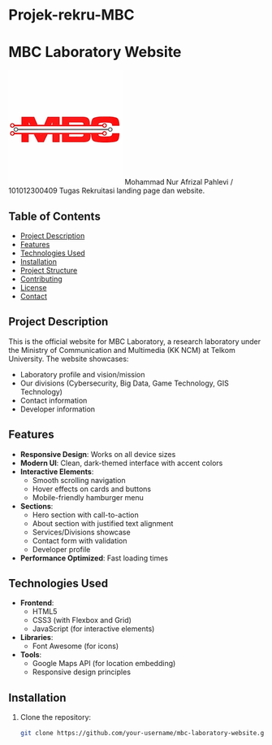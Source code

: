 # Projek-rekru-MBC

# MBC Laboratory Website

![MBC Laboratory Logo](gambar%20logo%20mbc.png)
Mohammad Nur Afrizal Pahlevi / 101012300409
Tugas Rekruitasi landing page dan website.

## Table of Contents
- [Project Description](#project-description)
- [Features](#features)
- [Technologies Used](#technologies-used)
- [Installation](#installation)
- [Project Structure](#project-structure)
- [Contributing](#contributing)
- [License](#license)
- [Contact](#contact)

## Project Description

This is the official website for MBC Laboratory, a research laboratory under the Ministry of Communication and Multimedia (KK NCM) at Telkom University. The website showcases:
- Laboratory profile and vision/mission
- Our divisions (Cybersecurity, Big Data, Game Technology, GIS Technology)
- Contact information
- Developer information

## Features

- **Responsive Design**: Works on all device sizes
- **Modern UI**: Clean, dark-themed interface with accent colors
- **Interactive Elements**:
  - Smooth scrolling navigation
  - Hover effects on cards and buttons
  - Mobile-friendly hamburger menu
- **Sections**:
  - Hero section with call-to-action
  - About section with justified text alignment
  - Services/Divisions showcase
  - Contact form with validation
  - Developer profile
- **Performance Optimized**: Fast loading times

## Technologies Used

- **Frontend**:
  - HTML5
  - CSS3 (with Flexbox and Grid)
  - JavaScript (for interactive elements)
- **Libraries**:
  - Font Awesome (for icons)
- **Tools**:
  - Google Maps API (for location embedding)
  - Responsive design principles

## Installation

1. Clone the repository:
   ```bash
   git clone https://github.com/your-username/mbc-laboratory-website.git

